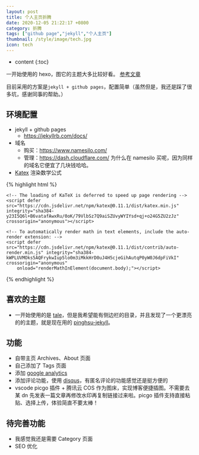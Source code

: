 ```yaml
---
layout: post
title: 个人主页折腾
date: 2020-12-05 21:22:17 +0800
category: 折腾
tags: ["github page","jekyll","个人主页"]
thumbnail: /style/image/tech.jpg
icon: tech
---
```



* content
{:toc}

一开始使用的 hexo，图它的主题大多比较好看。
[参考文章](https://mfrank2016.github.io/breeze-blog/2020/05/02/hexo/hexo-start/#toc-heading-3)

目前采用的方案是`jekyll + github pages`，配置简单（虽然但是，我还是踩了很多坑，感谢同事的帮助。）

## 环境配置
- jekyll + github pages 
    - <https://jekyllrb.com/docs/>
- 域名
    - 购买：<https://www.namesilo.com/>
    - 管理：<https://dash.cloudflare.com/>
为什么在 namesilo 买呢，因为同样的域名它便宜了几块钱哈哈。
- [Katex](https://katex.org/docs/0.11.1/browser.html) 渲染数学公式

{% highlight html %}
<head>
    <link rel="stylesheet" href="https://cdn.jsdelivr.net/npm/katex@0.11.1/dist/katex.min.css" integrity="sha384-zB1R0rpPzHqg7Kpt0Aljp8JPLqbXI3bhnPWROx27a9N0Ll6ZP/+DiW/UqRcLbRjq" crossorigin="anonymous">

    <!-- The loading of KaTeX is deferred to speed up page rendering -->
    <script defer src="https://cdn.jsdelivr.net/npm/katex@0.11.1/dist/katex.min.js" integrity="sha384-y23I5Q6l+B6vatafAwxRu/0oK/79VlbSz7Q9aiSZUvyWYIYsd+qj+o24G5ZU2zJz" crossorigin="anonymous"></script>

    <!-- To automatically render math in text elements, include the auto-render extension: -->
    <script defer src="https://cdn.jsdelivr.net/npm/katex@0.11.1/dist/contrib/auto-render.min.js" integrity="sha384-kWPLUVMOks5AQFrykwIup5lo0m3iMkkHrD0uJ4H5cjeGihAutqP0yW0J6dpFiVkI" crossorigin="anonymous"
        onload="renderMathInElement(document.body);"></script>
</head>

{% endhighlight %}


## 喜欢的主题
- 一开始使用的是 [tale](https://github.com/chesterhow/tale)，但是我希望能有侧边栏的目录，并且发现了一个更漂亮的的主题，就是现在用的 [pinghsu-jekyll](https://github.com/lightfish-zhang/pinghsu-jekyll)。

## 功能
- 自带主页 Archives、About 页面
- 自己添加了 Tags 页面
- 添加 [google analytics](https://analytics.google.com/analytics/)
- 添加评论功能，使用 [disqus](https://disqus.com/)，有匿名评论的功能感觉还是挺方便的
- vscode picgo 插件 + 腾讯云 COS 作为图床，实现博客便捷插图。不需要去某 dn 先发表一篇文章再修改水印再复制链接过来啦。picgo 插件支持直接粘贴、选择上传，体验简直不要太棒！

## 待完善功能
- 我感觉我还是需要 Category 页面
- SEO 优化
